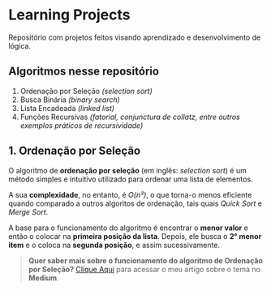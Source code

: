# **Learning Projects**

Repositório com projetos feitos visando aprendizado e desenvolvimento de lógica. 

## Algoritmos nesse repositório

1. Ordenação por Seleção *(selection sort)*
2. Busca Binária *(binary search)*
3. Lista Encadeada *(linked list)*
4. Funções Recursivas *(fatorial, conjunctura de collatz, entre outros exemplos práticos de recursividade)*

## 1. Ordenação por Seleção

O algoritmo de **ordenação por seleção** (em inglês: *selection sort*) é um método simples e intuitivo utilizado para ordenar uma lista de elementos.

A sua **complexidade**, no entanto, é *O(n²)*, o que torna-o menos eficiente quando comparado a outros algoritos de ordenação, tais quais *Quick Sort* e *Merge Sort*.

A base para o funcionamento do algoritmo é encontrar o **menor valor** e então o colocar na **primeira posição da lista**. Depois, ele busca o **2° menor item** e o coloca na **segunda posição**, e assim sucessivamente.

> **Quer saber mais sobre o funcionamento do algoritmo de Ordenação por Seleção?** [Clique Aqui](https://medium.com/@ricardo.davila.freitas/0b4806a90626) para acessar o meu artigo sobre o tema no **Medium**.